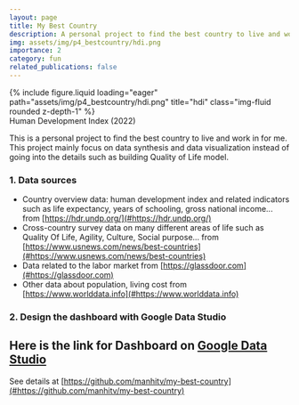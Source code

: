 ```yaml
---
layout: page
title: My Best Country
description: A personal project to find the best country to live and work in for me
img: assets/img/p4_bestcountry/hdi.png
importance: 2
category: fun
related_publications: false
---
```



<div class="row">
    <div class="col-sm mt-3 mt-md-0">
        {% include figure.liquid loading="eager" path="assets/img/p4_bestcountry/hdi.png" title="hdi" class="img-fluid rounded z-depth-1" %}
    </div>
</div>
<div class="caption">
    Human Development Index (2022)
</div>

This is a personal project to find the best country to live and work in for me. This project mainly focus on data synthesis and data visualization instead of going into the details such as building Quality of Life model.

### 1. Data sources
- Country overview data: human development index and related indicators such as life expectancy, years of schooling, gross national income... from [https://hdr.undp.org/](#https://hdr.undp.org/)
- Cross-country survey data on many different areas of life such as Quality Of Life, Agility, Culture, Social purpose... from [https://www.usnews.com/news/best-countries](#https://www.usnews.com/news/best-countries)
- Data related to the labor market from [https://glassdoor.com](#https://glassdoor.com)
- Other data about population, living cost from [https://www.worlddata.info](#https://www.worlddata.info)

### 2. Design the dashboard with Google Data Studio
Here is the link for Dashboard on [Google Data Studio](#https://datastudio.google.com/reporting/5902722c-3ad3-4929-b380-001adf00a511)
---

See details at [https://github.com/manhitv/my-best-country](#https://github.com/manhitv/my-best-country)
